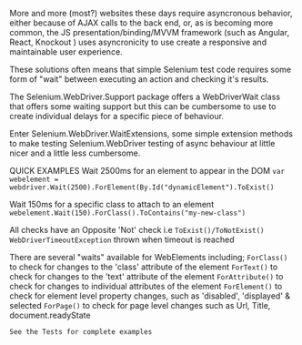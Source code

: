 More and more (most?) websites these days require asyncronous behavior, either because of AJAX calls to the back end, or, as is becoming more common, the JS presentation/binding/MVVM framework (such as Angular, React, Knockout ) uses asyncronicity to use create a responsive and maintainable user experience.

These solutions often means that simple Selenium test code requires some form of "wait" between executing an action and checking it's results.

The Selenium.WebDriver.Support package offers a WebDriverWait class that offers some waiting support but this can be cumbersome to use to create individual delays for a specific piece of behaviour.

Enter Selenium.WebDriver.WaitExtensions, some simple extension methods to make testing Selenium.WebDriver testing of async behaviour at little nicer and a little less cumbersome.

QUICK EXAMPLES
Wait 2500ms for an element to appear in the DOM
	```var webelement = webdriver.Wait(2500).ForElement(By.Id("dynamicElement").ToExist()```

Wait 150ms for a specific class to attach to an element
	```webelement.Wait(150).ForClass().ToContains("my-new-class")```

All checks have an Opposite 'Not' check i.e `ToExist()/ToNotExist()`
`WebDriverTimeoutException` thrown when timeout is reached

There are several "waits" available for WebElements including;
	`ForClass()` to check for changes to the 'class' attribute of the element
	`ForText()` to check for changes to the 'text' attribute of the element
	`ForAttribute()` to check for changes to individual attributes of the element
	`ForElement()` to check for element level property changes, such as 'disabled', 'displayed' & selected
	`ForPage()` to check for page level changes such as Url, Title, document.readyState

	See the Tests for complete examples
